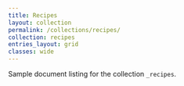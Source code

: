 ```yaml
---
title: Recipes
layout: collection
permalink: /collections/recipes/
collection: recipes
entries_layout: grid
classes: wide
---
```


Sample document listing for the collection `_recipes`.